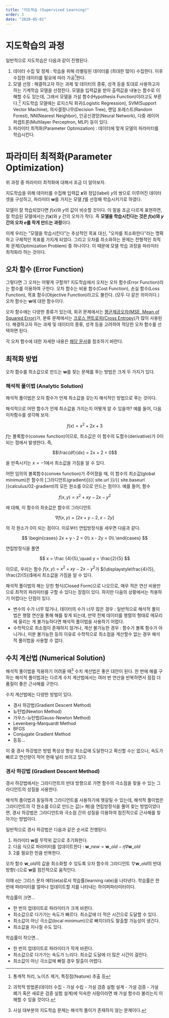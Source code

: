 ```yaml
---
title: "지도학습 (Supervised Learning)"
order: 3
date: "2020-05-01"
---
```


# 지도학습의 과정

일반적으로 지도학습은 다음과 같이 진행된다.

1. 데이터 수집 및 정제 : 학습을 위해 라벨링된 데이터를 (최대한 많이) 수집한다. 이후 수집한 데이터를 필요에 따라 가공[^1]한다.
2. 모델 선정 : 해결하고자 하는 과제 및 데이터의 종류, 성격 등을 토대로 사용하고자 하는 기계학습 모델을 선정한다. 모델을 입력값을 받아 출력값을 내놓는 함수로 이해할 수도 있는데, 그래서 모델을 가설 함수(Hypothesis Function)이라고도 부른다.[^2] 지도학습 모델에는 로지스틱 회귀(Logistic Regression), SVM(Support Vector Machine), 의사결정나무(Decision Tree), 랜덤 포레스트(Random Forest), NN(Nearest Neighbor), 인공신경망(Neural Network), 다중 레이어 퍼셉트론(Multilayer Perceptron, MLP) 등이 있다.
3. 파라미터 최적화(Parameter Optimization) : 데이터에 맞게 모델의 파라미터를 학습시킨다.

[^1]: 통계적 처리, 노이즈 제거, 특징점(feature) 추출 등
[^2]: 과학적 방법론(데이터 수집 - 가설 수립 - 가설 검증 실험 설계 - 가설 검증 - 가설 폐기 혹은 새로운 검증 실험 설계)에 익숙한 사람이라면 왜 가설 함수라 불리는지 이해할 수 있을 것이다. 

# 파라미터 최적화(Parameter Optimization)

위 과정 중 파라미터 최적화에 대해서 조금 더 알아보자.

지도학습을 위해 데이터를 수집해 입력값 $\boldsymbol{x}$와 정답(label) $y$의 쌍으로 이루어진 데이터 셋을 구성하고, 파라미터 $\boldsymbol{w}$를 가지는 모델 $f$를 선정해 학습시키기로 하였다.

모델이 잘 학습되었다면 $f(x)$와 $y$의 값이 비슷할 것이다. 이 말을 조금 다르게 표현하면, 잘 학습된 모델에서는 $f(\boldsymbol{x})$와 $y$ 간의 오차가 작다. 즉 **모델을 학습시킨다는 것은 $f(\boldsymbol{x})$와 $y$ 간의 오차 $e$를 작게 만드는 과정**이다.

이제 우리는 "모델을 학습시킨다"는 추상적인 목표 대신, "오차를 최소화한다"라는 명확하고 구체적인 목표를 가지게 되었다. 그리고 오차를 최소화하는 문제는 전형적인 최적화 문제(Optimization Problem) 중 하나이다. 이 때문에 모델 학습 과정을 파라미터 최적화라 하는 것이다.

## 오차 함수 (Error Function)

그렇다면 그 오차는 어떻게 구할까? 지도학습에서 오차는 오차 함수(Error Function)라는 함수를 이용하여 구한다. 오차 함수는 비용 함수(Cost Function), 손실 함수(Loss Function), 목표 함수(Objective Function)라고도 불린다. (모두 다 같은 의미이다.) 오차 함수는 $\boldsymbol{w}$에 대한 함수이다.

오차 함수에는 다양한 종류가 있는데, 회귀 문제에서는 [평균제곱오차(MSE, Mean of Squared Error)](/machine_learning/04-error-functions#kramdown_평균제곱오차-mse-mean-of-squared-error)가, 분류 문제에서는 [크로스 엔트로피(Cross Entropy)](/machine_learning/04-error-functions#kramdown_크로스-엔트로피-cross-entropy)가 많이 사용된다. 해결하고자 하는 과제 및 데이터의 종류, 성격 등을 고려하여 적당한 오차 함수를 선택하면 된다.

각 오차 함수에 대한 자세한 내용은 [해당 문서](/machine_learning/04-error-functions)를 참조하기 바란다.

## 최적화 방법

오차 함수를 최소값으로 만드는 $\boldsymbol{w}$를 찾는 문제를 푸는 방법은 크게 두 가지가 있다.

### 해석적 풀이법 (Analytic Solution)

해석적 풀이법은 오차 함수가 언제 최소값을 갖는지 해석적인 방법으로 푸는 것이다.

해석적으로 어떤 함수가 언제 최소값을 가지는지 어떻게 알 수 있을까? 예를 들어, 다음 이차함수를 생각해 보자.

<div class="mathjax-wrapper" markdown="block">

$$f(x) = x^2 + 2x + 3 $$

</div>

$f$는 볼록함수(convex function)이므로, 최소값은 이 함수의 도함수(derivative)가 0이 되는 점에서 발생한다. 즉,

<div class="mathjax-wrapper" markdown="block">

$$\frac{df}{dx} = 2x + 2 = 0$$

</div>

을 만족시키는 $x = -1$에서 최소값을 가짐을 알 수 있다.

어떤 임의의 볼록함수(convex function)가 주어졌을 때, 이 함수의 최소값(global minimum)은 함수의 [그라디언트(gradient)]({{ site.url }}/{{ site.baseurl }}calculus/02-gradient)의 모든 원소를 0으로 만드는 점이다. 예를 들어, 함수

<div class="mathjax-wrapper" markdown="block">

$$f(x, y) = x^2 +xy - 2x - y^2$$

</div>

에 대해, 이 함수의 최솟값은 함수의 그라디언트

<div class="mathjax-wrapper" markdown="block">

$$\nabla f(x, y) = [2x + y - 2, x - 2y] $$

</div>

의 각 원소가 0이 되는 점이다. 이로부터 연립방정식을 세우면 다음과 같다.

<div class="mathjax-wrapper" markdown="block">

$$ \begin{cases}
2x + y - 2 = 0\\
x - 2y = 0\\
\end{cases} $$

</div>

연립방정식을 풀면

<div class="mathjax-wrapper" markdown="block">

$$ x = \frac {4}{5},\quad y = \frac{2}{5} $$

</div>

이므로, 우리는 함수 $f(x, y) = x^2 +xy - 2x - y^2$가 $(\displaystyle\frac{4}{5}, \frac{2}{5})$에서 최소값을 가짐을 알 수 있다.

해석적 풀이법의 해는 닫힌 형식(Closed Form)으로 나오므로, 매우 적은 연산 비용만으로 최적의 파라미터를 구할 수 있다는 장점이 있다. 하지만 다음의 상황에서는 적용하기 어렵다는 단점이 있다.

- 변수의 수가 너무 많거나, 데이터의 수가 너무 많은 경우 : 일반적으로 해석적 풀이법은 행렬 연산을 통해 해를 찾게 되는데, 만약 전체 데이터를 행렬의 형태로 메모리에 올리는 게 불가능하다면 해석적 풀이법을 사용하기 어렵다.
- 수학적으로 최소점이 존재하지 않거나, 계산 불가능한 경우 : 함수가 볼록 함수가 아니거나, 미분 불가능한 등의 이유로 수학적으로 최소점을 계산할수 없는 경우 해석적 풀이법을 사용할 수 없다.


## 수치 계산법 (Numerical Solution)

해석적 풀이법을 적용하기 어려울 때[^4] 수치 계산법은 좋은 대안이 된다. 한 번에 해를 구하는 해석적 풀이법과는 다르게 수치 계산법에서는 여러 번 연산을 반복하면서 점점 더 품질이 좋은 근사해를 구한다.

[^4]: 사실 대부분의 지도학습 문제는 해석적 풀이가 존재하지 않는 문제이다.

수치 계산법에는 다양한 방법이 있다.

- 경사 하강법(Gradient Descent Method)
- 뉴턴법(Newton Method)
- 가우스-뉴턴법(Gauss-Newton Method)
- Levenberg-Marquardt Method
- BFGS
- Conjugate Gradient Method
- 등등...

이 중 경사 하강법은 방법 특성상 항상 최소값에 도달한다고 확신할 수는 없으나, 속도가 빠르고 연산량이 적어 현재 널리 쓰이고 있다.

### 경사 하강법 (Gradient Descent Method)

경사 하강법에서는 그라디언트의 반대 방향으로 가면 함수의 극소점을 찾을 수 있는 그라디언트의 성질을 사용한다.

해석적 풀이법과 동일하게 그라디언트를 사용하기에 헷갈릴 수 있는데, 해석적 풀이법은 그라디언트의 각 원소를 0으로 만드는 값(= 해)을 연립방정식을 풀어 찾는 방법이었다면, 경사 하강법은 그라디언트와 극소점 간의 성질을 이용하여 점진적으로 근사해를 찾아가는 방법이다.

일반적으로 경사 하강법은 다음과 같은 순서로 진행된다.

1. 파라미터 $\boldsymbol{w}$를 무작위 값으로 초기화한다.
2. 다음 식으로 파라미터를 업데이트한다 : $\boldsymbol{w}\_{new} = \boldsymbol{w}\_{old} - \eta \nabla \boldsymbol{w}\_{old}$
3. 2를 필요한 만큼 반복한다.

오차 함수 $\boldsymbol{w}\_{old}$의 값을 최소화할 수 있도록 오차 함수의 그라디언트 $\nabla \boldsymbol{w}\_{old}$의 반대 방향(-)으로 $\boldsymbol{w}$를 점진적으로 움직인다.

이때 $\eta$는 그리스 문자 에타(eta)로서 학습률(learning rate)을 나타낸다. 학습률은 한 번에 파라미터를 얼마나 업데이트할 지를 나타내는 하이퍼파라미터이다.

학습률이 크면...

- 한 번의 업데이트로 파라미터가 크게 바뀐다.
- 최소값으로 다가가는 속도가 빠르다. 최소값에 더 적은 시간으로 도달할 수 있다.
- 최소값이 아닌 극소값(local minimum)으로 빠지더라도 탈출할 가능성이 생긴다.
- 최소값을 지나칠 수도 있다.

학습률이 작으면...
- 한 번의 업데이트로 파라미터가 작게 바뀐다.
- 최소값으로 다가가는 속도가 느리다. 최소값 도달에 더 많은 시간이 걸린다.
- 최소값이 아닌 극소값에 빠질 경우 탈출이 어렵다.